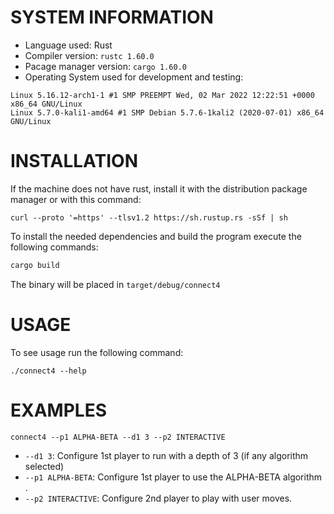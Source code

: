 # SYSTEM INFORMATION

- Language used: Rust
- Compiler version: `rustc 1.60.0`
- Pacage manager version: `cargo 1.60.0`
- Operating System used for development and testing:

```
Linux 5.16.12-arch1-1 #1 SMP PREEMPT Wed, 02 Mar 2022 12:22:51 +0000 x86_64 GNU/Linux
Linux 5.7.0-kali1-amd64 #1 SMP Debian 5.7.6-1kali2 (2020-07-01) x86_64 GNU/Linux
```

# INSTALLATION

If the machine does not have rust, install it with the distribution package manager or with this command:

`curl --proto '=https' --tlsv1.2 https://sh.rustup.rs -sSf | sh`

To install the needed dependencies and build the program execute the following commands:

```bash
cargo build
```
The binary will be placed in `target/debug/connect4`

# USAGE

To see usage run the following command:

`./connect4 --help`

# EXAMPLES

`connect4 --p1 ALPHA-BETA --d1 3 --p2 INTERACTIVE`

- `--d1 3`: Configure 1st player to run with a depth of 3 (if any algorithm selected)
- `--p1 ALPHA-BETA`: Configure 1st player to use the ALPHA-BETA algorithm .
- `--p2 INTERACTIVE`: Configure 2nd player to play with user moves.
